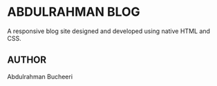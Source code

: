 # ABDULRAHMAN BLOG

  A responsive blog site designed and developed using native HTML and CSS.

## AUTHOR

Abdulrahman Bucheeri